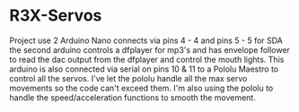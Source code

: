 # R3X-Servos

Project use 2 Arduino Nano connects via pins 4 - 4 and pins 5 - 5 for SDA the second arduino controls a dfplayer for mp3's and has envelope follower to read the dac output from the dfplayer and control the mouth lights.
This arduino is also connected via serial on pins 10 & 11 to a Pololu Maestro to control all the servos. I've let the pololu handle all the max servo movements so the code can't exceed them. I'm also using the pololu to handle the speed/acceleration functions to smooth the movement.
